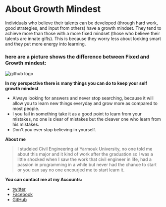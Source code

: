 # About Growth Mindest
Individuals who believe their talents can be developed (through hard work, good strategies, and input from others) have a growth mindset. They tend to achieve more than those with a more fixed mindset (those who believe their talents are innate gifts). 
This is because they worry less about looking smart and they put more energy into learning.
### here are a picture shows the difference between Fixed and Growth mindest:
![github logo](https://i.pinimg.com/564x/f3/3c/8d/f33c8d5f0cc195fad6df6ebec9d267e0.jpg)

__In my perspective there is many things you can do to keep your self growth mindest__
* Always looking for answers and never stop searching, because it will allow you to learn new things everyday and grow more as compared to most people.
* I you fail in something take it as a good point to learn from your mistakes, no one is clear of mistakes but the cleaver one who learn from his mistakes.
* Don't you ever stop believing in yourself.

**About me**
> I studeied Civil Engineering at Yarmouk University, no one told me about this major and it kind of work after the graduation so I was a little shocked when I saw the work that civil engineer in life, had a passion in programming in a while but never had the chance to start or you can say no one encourjed me to start learn it.

__You can contact me at my Accounts:__
* [twitter](https://twitter.com/Khaledalqrainy7)
* [Facebook](https://web.facebook.com/khaled.alqrainy)
* [GitHub](https://github.com/KhaledAlqrainy)
